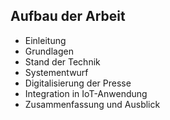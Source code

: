 ## Aufbau der Arbeit

- Einleitung
- Grundlagen
- Stand der Technik
- Systementwurf
- Digitalisierung der Presse
- Integration in IoT-Anwendung
- Zusammenfassung und Ausblick
